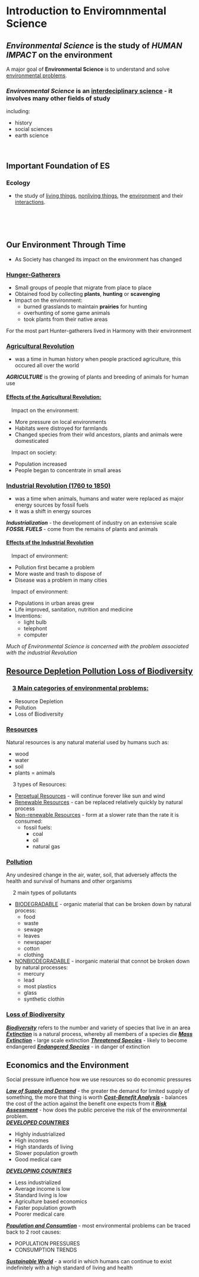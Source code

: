# Introduction to Enviromnmental Science

## **_Environmental Science_** is the study of **_HUMAN IMPACT_** on the environment

A major goal of **Environmental Science** is to understand and solve <u>environmental problems</u>.

### **_Environmental Science_** is an <u>interdeciplinary science</u> - it involves many other fields of study

including:

- history
- social sciences
- earth science

<br>

## Important Foundation of ES

### Ecology

- the study of <u>living things</u>, <u>nonliving things</u>, the <u>environment</u> and their <u>interactions</u>.

<br>
<br>
<br>

## Our Environment Through Time

- As Society has changed its impact on the environment has changed 

### <u>Hunger-Gatherers</u>

- Small groups of people that migrate from place to place
- Obtained food by collecting **plants**, **hunting** or **scavenging**
- Impact on the environment:
  - burned grasslands to maintain **prairies** for hunting
  - overhunting of some game animals
  - took plants from their native areas

For the most part Hunter-gatherers lived in Harmony with their environment

### <u>Agricultural Revolution</u>

- was a time in human history when people practiced agriculture, this occured all over the world

**_AGRICULTURE_** is the growing of plants and breeding of animals for human use

#### <u>Effects of the Agricultural Revolution:</u>

&emsp;Impact on the environment:

- More pressure on local environments
- Habitats were distroyed for farmlands
- Changed species from their wild ancestors, plants and animals were domesticated

&emsp;Impact on society:

- Population increased
- People began to concentrate in small areas

### <u>Industrial Revolution (1760 to 1850)</u>

- was a time when animals, humans and water were replaced as major energy sources by fossil fuels
- it was a shift in energy sources

**_Industrialization_** - the development of industry on an extensive scale
**_FOSSIL FUELS_** - come from the remains of plants and animals

#### <u>Effects of the Industrial Revolution</u>

&emsp;Impact of environment:

- Pollution first became a problem
- More waste and trash to dispose of
- Disease was a problem in many cities

&emsp;Impact of environment:

- Populations in urban areas grew
- Life improved, sanitation, nutrition and medicine
- Inventions:
  - light bulb
  - telephont
  - computer

_Much of Environmental Science is concerned with the problem associated with the industrial Revolution_

## <u>Resource Depletion Pollution Loss of Biodiversity</u>

### &emsp;<u>3 Main categories of environmental problems:</u>

- Resource Depletion
- Pollution
- Loss of Biodiversity

### <u>Resources</u>

Natural resources is any natural material used by humans such as:

- wood
- water
- soil
- plants
= animals

&emsp; 3 types of Resources:

- <u>Perpetual Resources</u> - will continue forever like sun and wind
- <u>Renewable Resources</u> - can be replaced relatively quickly by natural process
- <u>Non-renewable Resources</u> - form at a slower rate than the rate it is consumed:
  - fossil fuels:
    - coal
    - oil
    - natural gas

### <u>Pollution</u>

Any undesired change in the air, water, soil, that adversely affects the health and survival of humans and other organisms

&emsp; 2 main types of pollutants

- <u>BIODEGRADABLE</u> - organic material that can be broken down by natural process:
  - food
  - waste
  - sewage
  - leaves
  - newspaper
  - cotton
  - clothing
- <u>NONBIODEGRADABLE</u> - inorganic material that connot be broken down by natural processes:
  - mercury
  - lead
  - most plastics
  - glass
  - synthetic clothin

### <u>Loss of Biodiversity</u>

<u>**_Biodiversity_**</u> refers to the number and variety of species that live in an area
<u>**_Extinction_**</u> is a natural process, whereby all members of a species die
<u>**_Mass Extinction_**</u> - large scale extinction
<u>**_Threatened Species_**</u> - likely to become endangered
<u>**_Endangered Species_**</u> - in danger of extinction

## Economics and the Environment

Social pressure influence how we use resources so do economic pressures

<u>**_Law of Supply and Demand_**</u> - the greater the demand for limited supply of something, the more that thing is worth
<u>**_Cost-Benefit Analysis_**</u> - balances the cost of the action against the benefit one expects from it 
<u>**_Risk Assessment_**</u> - how does the public perceive the risk of the environmental problem.
<br>
<u>**_DEVELOPED COUNTRIES_**</u>

- Highly industrialized
- High incomes
- High standards of living
- Slower population growth
- Good medical care

<u>**_DEVELOPING COUNTRIES_**</u>

- Less industrialized
- Average income is low
- Standard living is low
- Agriculture based economics
- Faster population growth
- Poorer medical care

<u>**_Population and Consumtion_**</u> - most environmental problems can be traced back to 2 root causes:

- POPULATION PRESSURES
- CONSUMPTION TRENDS

<u>**_Sustainable World_**</u> - a world in which humans can continue to exist indefinitely with a high standard of living and health
